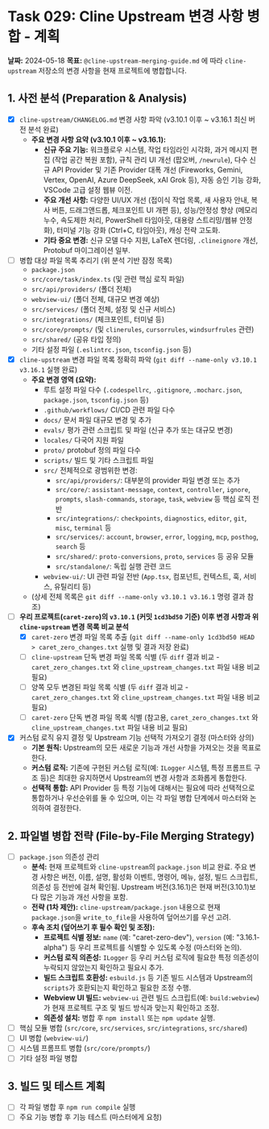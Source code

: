 # Task 029: Cline Upstream 변경 사항 병합 - 계획

**날짜:** 2024-05-18
**목표:** `@cline-upstream-merging-guide.md` 에 따라 `cline-upstream` 저장소의 변경 사항을 현재 프로젝트에 병합합니다.

## 1. 사전 분석 (Preparation & Analysis)

- [x] `cline-upstream/CHANGELOG.md` 변경 사항 파악 (v3.10.1 이후 ~ v3.16.1 최신 버전 분석 완료)
    - **주요 변경 사항 요약 (v3.10.1 이후 ~ v3.16.1):**
        -   **신규 주요 기능:** 워크플로우 시스템, 작업 타임라인 시각화, 과거 메시지 편집 (작업 공간 복원 포함), 규칙 관리 UI 개선 (팝오버, `/newrule`), 다수 신규 API Provider 및 기존 Provider 대폭 개선 (Fireworks, Gemini, Vertex, OpenAI, Azure DeepSeek, xAI Grok 등), 자동 승인 기능 강화, VSCode 고급 설정 웹뷰 이전.
        -   **주요 개선 사항:** 다양한 UI/UX 개선 (접이식 작업 목록, 새 사용자 안내, 복사 버튼, 드래그앤드롭, 체크포인트 UI 개편 등), 성능/안정성 향상 (메모리 누수, 속도제한 처리, PowerShell 타임아웃, 대용량 스트리밍/웹뷰 안정화), 터미널 기능 강화 (Ctrl+C, 타임아웃), 캐싱 전략 고도화.
        -   **기타 중요 변경:** 신규 모델 다수 지원, LaTeX 렌더링, `.clineignore` 개선, Protobuf 마이그레이션 일부.
- [ ] 병합 대상 파일 목록 추리기 (위 분석 기반 잠정 목록)
    -   `package.json`
    -   `src/core/task/index.ts` (및 관련 핵심 로직 파일)
    -   `src/api/providers/` (폴더 전체)
    -   `webview-ui/` (폴더 전체, 대규모 변경 예상)
    -   `src/services/` (폴더 전체, 설정 및 신규 서비스)
    -   `src/integrations/` (체크포인트, 터미널 등)
    -   `src/core/prompts/` (및 `clinerules`, `cursorrules`, `windsurfrules` 관련)
    -   `src/shared/` (공유 타입 정의)
    -   기타 설정 파일 (`.eslintrc.json`, `tsconfig.json` 등)
- [X] `cline-upstream` 변경 파일 목록 정확히 파악 (`git diff --name-only v3.10.1 v3.16.1` 실행 완료)
    -   **주요 변경 영역 (요약):**
        -   루트 설정 파일 다수 (`.codespellrc`, `.gitignore`, `.mocharc.json`, `package.json`, `tsconfig.json` 등)
        -   `.github/workflows/` CI/CD 관련 파일 다수
        -   `docs/` 문서 파일 대규모 변경 및 추가
        -   `evals/` 평가 관련 스크립트 및 파일 (신규 추가 또는 대규모 변경)
        -   `locales/` 다국어 지원 파일
        -   `proto/` protobuf 정의 파일 다수
        -   `scripts/` 빌드 및 기타 스크립트 파일
        -   `src/` 전체적으로 광범위한 변경:
            -   `src/api/providers/`: 대부분의 provider 파일 변경 또는 추가
            -   `src/core/`: `assistant-message`, `context`, `controller`, `ignore`, `prompts`, `slash-commands`, `storage`, `task`, `webview` 등 핵심 로직 전반
            -   `src/integrations/`: `checkpoints`, `diagnostics`, `editor`, `git`, `misc`, `terminal` 등
            -   `src/services/`: `account`, `browser`, `error`, `logging`, `mcp`, `posthog`, `search` 등
            -   `src/shared/`: `proto-conversions`, `proto`, `services` 등 공유 모듈
            -   `src/standalone/`: 독립 실행 관련 코드
        -   `webview-ui/`: UI 관련 파일 전반 (`App.tsx`, 컴포넌트, 컨텍스트, 훅, 서비스, 유틸리티 등)
    -   (상세 전체 목록은 `git diff --name-only v3.10.1 v3.16.1` 명령 결과 참조)
- [ ] **우리 프로젝트(`caret-zero`)의 `v3.10.1` (커밋 `1cd3bd50` 기준) 이후 변경 사항과 위 `cline-upstream` 변경 목록 비교 분석**
    -   [X] `caret-zero` 변경 파일 목록 추출 (`git diff --name-only 1cd3bd50 HEAD > caret_zero_changes.txt` 실행 및 결과 저장 완료)
    -   [ ] `cline-upstream` 단독 변경 파일 목록 식별 (두 `diff` 결과 비교 - `caret_zero_changes.txt` 와 `cline_upstream_changes.txt` 파일 내용 비교 필요)
    -   [ ] 양쪽 모두 변경된 파일 목록 식별 (두 `diff` 결과 비교 - `caret_zero_changes.txt` 와 `cline_upstream_changes.txt` 파일 내용 비교 필요)
    -   [ ] `caret-zero` 단독 변경 파일 목록 식별 (참고용, `caret_zero_changes.txt` 와 `cline_upstream_changes.txt` 파일 내용 비교 필요)
- [X] 커스텀 로직 유지 결정 및 Upstream 기능 선택적 가져오기 결정 (마스터와 상의)
    -   **기본 원칙:** Upstream의 모든 새로운 기능과 개선 사항을 가져오는 것을 목표로 한다.
    -   **커스텀 로직:** 기존에 구현된 커스텀 로직(예: `ILogger` 시스템, 특정 프롬프트 구조 등)은 최대한 유지하면서 Upstream의 변경 사항과 조화롭게 통합한다.
    -   **선택적 통합:** API Provider 등 특정 기능에 대해서는 필요에 따라 선택적으로 통합하거나 우선순위를 둘 수 있으며, 이는 각 파일 병합 단계에서 마스터와 논의하여 결정한다.

## 2. 파일별 병합 전략 (File-by-File Merging Strategy)

- [ ] `package.json` 의존성 관리
    -   **분석:** 현재 프로젝트와 `cline-upstream`의 `package.json` 비교 완료. 주요 변경 사항은 버전, 이름, 설명, 활성화 이벤트, 명령어, 메뉴, 설정, 빌드 스크립트, 의존성 등 전반에 걸쳐 확인됨. Upstream 버전(3.16.1)은 현재 버전(3.10.1)보다 많은 기능과 개선 사항을 포함.
    -   **전략 (1차 제안):** `cline-upstream/package.json` 내용으로 현재 `package.json`을 `write_to_file`을 사용하여 덮어쓰기를 우선 고려.
    -   **후속 조치 (덮어쓰기 후 필수 확인 및 조정):**
        -   **프로젝트 식별 정보:** `name` (예: "caret-zero-dev"), `version` (예: "3.16.1-alpha") 등 우리 프로젝트를 식별할 수 있도록 수정 (마스터와 논의).
        -   **커스텀 로직 의존성:** `ILogger` 등 우리 커스텀 로직에 필요한 특정 의존성이 누락되지 않았는지 확인하고 필요시 추가.
        -   **빌드 스크립트 호환성:** `esbuild.js` 등 기존 빌드 시스템과 Upstream의 `scripts`가 호환되는지 확인하고 필요한 조정 수행.
        -   **Webview UI 빌드:** `webview-ui` 관련 빌드 스크립트(예: `build:webview`)가 현재 프로젝트 구조 및 빌드 방식과 맞는지 확인하고 조정.
        -   **의존성 설치:** 병합 후 `npm install` 또는 `npm update` 실행.
- [ ] 핵심 모듈 병합 (`src/core`, `src/services`, `src/integrations`, `src/shared`)
- [ ] UI 병합 (`webview-ui/`)
- [ ] 시스템 프롬프트 병합 (`src/core/prompts/`)
- [ ] 기타 설정 파일 병합

## 3. 빌드 및 테스트 계획

- [ ] 각 파일 병합 후 `npm run compile` 실행
- [ ] 주요 기능 병합 후 기능 테스트 (마스터에게 요청) 